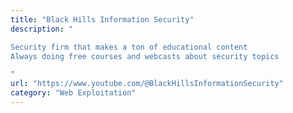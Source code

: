 ```yaml
---
title: "Black Hills Information Security"
description: "

Security firm that makes a ton of educational content
Always doing free courses and webcasts about security topics

"
url: "https://www.youtube.com/@BlackHillsInformationSecurity"
category: "Web Exploitation"
---
```

